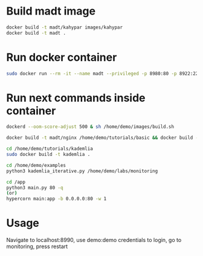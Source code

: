 # Build madt image
```sh
docker build -t madt/kahypar images/kahypar
docker build -t madt .
```


# Run docker container
```sh
sudo docker run --rm -it --name madt --privileged -p 8980:80 -p 8922:22 -v /home/sea1and/dltc/madt/labs:/home/demo/labs -e SSH_PWD=demo -e MADT_RUNTIME=docker -v ~/dltc/madt/madt_ui:/app --entrypoint ash madt
```

# Run next commands inside container
```sh
dockerd --oom-score-adjust 500 & sh /home/demo/images/build.sh

docker build -t madt/nginx /home/demo/tutorials/basic && docker build -t madt/pyget /home/demo/tutorials/monitoring

cd /home/demo/tutorials/kademlia
sudo docker build -t kademlia .

cd /home/demo/examples 
python3 kademlia_iterative.py /home/demo/labs/monitoring

cd /app
python3 main.py 80 -q
(or)
hypercorn main:app -b 0.0.0.0:80 -w 1
```

# Usage
Navigate to localhost:8990, use demo:demo credentials to login, go to monitoring, press restart
